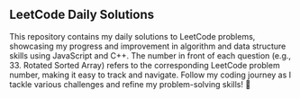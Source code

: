 ## LeetCode Daily Solutions

This repository contains my daily solutions to LeetCode problems, showcasing my progress and improvement in algorithm and data structure skills using JavaScript and C++. The number in front of each question (e.g., 33. Rotated Sorted Array) refers to the corresponding LeetCode problem number, making it easy to track and navigate. Follow my coding journey as I tackle various challenges and refine my problem-solving skills! 🚀
